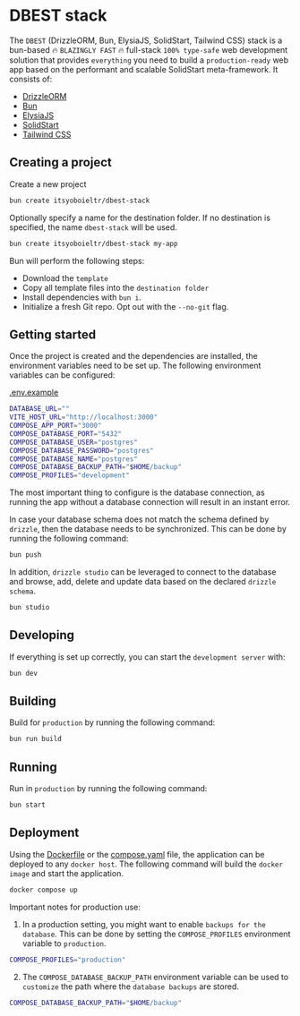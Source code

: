 # DBEST stack

The `DBEST` (DrizzleORM, Bun, ElysiaJS, SolidStart, Tailwind CSS) stack is a bun-based 🔥 `BLAZINGLY FAST` 🔥 full-stack `100% type-safe` web development solution that provides `everything` you need to build a `production-ready` web app based on the performant and scalable SolidStart meta-framework. It consists of:

- [DrizzleORM](https://orm.drizzle.team)
- [Bun](https://bun.sh)
- [ElysiaJS](https://elysiajs.com)
- [SolidStart](https://start.solidjs.com/)
- [Tailwind CSS](https://tailwindcss.com)

## Creating a project

Create a new project

```bash
bun create itsyoboieltr/dbest-stack
```

Optionally specify a name for the destination folder. If no destination is specified, the name `dbest-stack` will be used.

```bash
bun create itsyoboieltr/dbest-stack my-app
```

Bun will perform the following steps:

- Download the `template`
- Copy all template files into the `destination folder`
- Install dependencies with `bun i`.
- Initialize a fresh Git repo. Opt out with the `--no-git` flag.

## Getting started

Once the project is created and the dependencies are installed, the environment variables need to be set up. The following environment variables can be configured:

[.env.example](.env.example)

```bash
DATABASE_URL=""
VITE_HOST_URL="http://localhost:3000"
COMPOSE_APP_PORT="3000"
COMPOSE_DATABASE_PORT="5432"
COMPOSE_DATABASE_USER="postgres"
COMPOSE_DATABASE_PASSWORD="postgres"
COMPOSE_DATABASE_NAME="postgres"
COMPOSE_DATABASE_BACKUP_PATH="$HOME/backup"
COMPOSE_PROFILES="development"
```

The most important thing to configure is the database connection, as running the app without a database connection will result in an instant error.

In case your database schema does not match the schema defined by `drizzle`, then the database needs to be synchronized. This can be done by running the following command:

```bash
bun push
```

In addition, `drizzle studio` can be leveraged to connect to the database and browse, add, delete and update data based on the declared `drizzle schema`.

```bash
bun studio
```

## Developing

If everything is set up correctly, you can start the `development server` with:

```bash
bun dev
```

## Building

Build for `production` by running the following command:

```bash
bun run build
```

## Running

Run in `production` by running the following command:

```bash
bun start
```

## Deployment

Using the [Dockerfile](Dockerfile) or the [compose.yaml](compose.yaml) file, the application can be deployed to any `docker host`. The following command will build the `docker image` and start the application.

```bash
docker compose up
```

Important notes for production use:

1. In a production setting, you might want to enable `backups for the database`. This can be done by setting the `COMPOSE_PROFILES` environment variable to `production`.

```bash
COMPOSE_PROFILES="production"
```

2. The `COMPOSE_DATABASE_BACKUP_PATH` environment variable can be used to `customize` the path where the `database backups` are stored.

```bash
COMPOSE_DATABASE_BACKUP_PATH="$HOME/backup"
```
